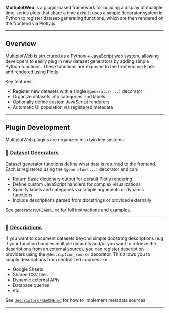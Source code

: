 **MultiplotWeb** is a plugin-based framework for building a display of multiple time-series plots that share a time axis. It uses a simple decorator system in Python to register dataset-generating functions, which are then rendered on the frontend via Plotly.js.

---

## Overview

MultiplotWeb is structured as a Python + JavaScript web system, allowing developers to easily plug in new dataset generators by adding simple Python functions. These functions are exposed to the frontend via Flask and rendered using Plotly.

Key features:

- Register new datasets with a single `@generator(...)` decorator
- Organize datasets into categories and labels
- Optionally define custom JavaScript renderers
- Automatic UI population via registered metadata

---

## Plugin Development

MultiplotWeb plugins are organized into two key systems:

### 🔹 [Dataset Generators](MultiplotWeb/generators/README.md)

Dataset generator functions define what data is returned to the frontend. Each is registered using the `@generator(...)` decorator and can:

- Return basic dictionary output for default Plotly rendering
- Define custom JavaScript handlers for complex visualizations
- Specify labels and categories via simple arguments or dynamic functions
- Include descriptions parsed from docstrings or provided externally

See [`generators/README.md`](MultiplotWeb/generators/README.md) for full instructions and examples.

---

### 🔹 [Descriptions](MultiplotWeb/descriptors/README.md)

If you want to document datasets beyond simple docstring descriptions (e.g if your function handles multiple datasets and/or you want to retrieve the descriptions from an external source), you can register description providers using the `@description_source` decorator. This allows you to supply descriptions from centralized sources like:

- Google Sheets
- Shared CSV files
- Dynamic external APIs
- Database queries
- etc

See [`descriptors/README.md`](MultiplotWeb/descriptors/README.md) for how to implement metadata sources.

---